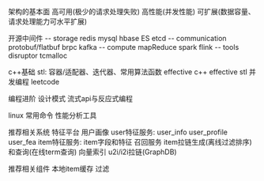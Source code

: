 架构的基本面
  高可用(极少的请求处理失败)
  高性能(并发性能)
  可扩展(数据容量、请求处理能力可水平扩展)

开源中间件
  -- storage
  redis
  mysql
  hbase
  ES
  etcd
  -- communication
  protobuf/flatbuf
  brpc
  kafka
  -- compute
  mapReduce
  spark
  flink
  -- tools
  disruptor
  tcmalloc

c++基础
  stl: 容器/适配器、迭代器、常用算法函数
  effective c++
  effective stl
  并发编程
  leetcode

编程进阶
  设计模式
  流式api与反应式编程

linux
  常用命令
  性能分析工具

推荐相关系统
  特征平台
    用户画像
    user特征服务: user_info user_profile user_fea
    item特征服务: item字段和特征
  召回服务
    item拉链生成(离线过滤排序)和查询(在线term查询)
    向量索引
    u2i/i2i拉链(GraphDB)

推荐相关组件
  本地item缓存
  过滤